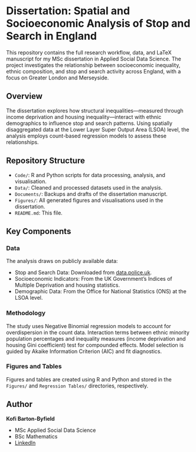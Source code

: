 # Dissertation: Spatial and Socioeconomic Analysis of Stop and Search in England

This repository contains the full research workflow, data, and LaTeX manuscript for my MSc dissertation in Applied Social Data Science. The project investigates the relationship between socioeconomic inequality, ethnic composition, and stop and search activity across England, with a focus on Greater London and Merseyside.

## Overview

The dissertation explores how structural inequalities—measured through income deprivation and housing inequality—interact with ethnic demographics to influence stop and search patterns. Using spatially disaggregated data at the Lower Layer Super Output Area (LSOA) level, the analysis employs count-based regression models to assess these relationships.

## Repository Structure

- `Code/`: R and Python scripts for data processing, analysis, and visualisation.
- `Data/`: Cleaned and processed datasets used in the analysis.
- `Documents/`: Backups and drafts of the dissertation manuscript.
- `Figures/`: All generated figures and visualisations used in the dissertation.
- `README.md`: This file.

## Key Components

### Data

The analysis draws on publicly available data:

- Stop and Search Data: Downloaded from [data.police.uk](https://data.police.uk/).
- Socioeconomic Indicators: From the UK Government’s Indices of Multiple Deprivation and housing statistics.
- Demographic Data: From the Office for National Statistics (ONS) at the LSOA level.

### Methodology

The study uses Negative Binomial regression models to account for overdispersion in the count data. Interaction terms between ethnic minority population percentages and inequality measures (income deprivation and housing Gini coefficient) test for compounded effects. Model selection is guided by Akaike Information Criterion (AIC) and fit diagnostics.

### Figures and Tables

Figures and tables are created using R and Python and stored in the `Figures/` and `Regression Tables/` directories, respectively.

## Author

**Kofi Barton-Byfield**

- MSc Applied Social Data Science  
- BSc Mathematics  
- [LinkedIn](https://uk.linkedin.com/in/kofi-barton-byfield-b7b83a293)
